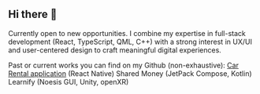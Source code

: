 ## Hi there 👋

Currently open to new opportunities.
I combine my expertise in full-stack development (React, TypeScript, QML, C++) with a strong interest in UX/UI and user-centered design to craft meaningful digital experiences.

Past or current works you can find on my Github (non-exhaustive):
[Car Rental application]([https://pages.github.com/](https://github.com/maya-gawinowski/car-rental)) (React Native)
Shared Money (JetPack Compose, Kotlin)
Learnify (Noesis GUI, Unity, openXR)
